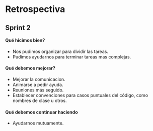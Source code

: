 # Retrospectiva

## Sprint 2

#### Qué hicimos bien?
- Nos pudimos organizar para dividir las tareas.
- Pudimos ayudarnos para terminar tareas mas complejas. 

#### Qué debemos mejorar?
- Mejorar la comunicacion.
- Animarse a pedir ayuda.
- Reuniones más seguido.
- Establecer convenciones para casos puntuales del código, como nombres de clase u otros. 

#### Qué debemos continuar haciendo 
- Ayudarnos mutuamente.

